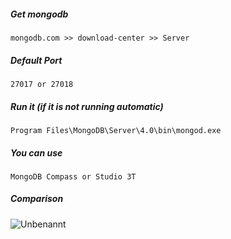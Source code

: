 ##### Get mongodb
```
mongodb.com >> download-center >> Server
``` 

##### Default Port	
```
27017 or 27018
``` 

##### Run it (if it is not running automatic)
```
Program Files\MongoDB\Server\4.0\bin\mongod.exe
``` 

##### You can use 
```
MongoDB Compass or Studio 3T
``` 

##### Comparison
![Unbenannt](https://user-images.githubusercontent.com/6619191/56641997-d8bdc400-6676-11e9-859f-86cb60d0477d.PNG)
